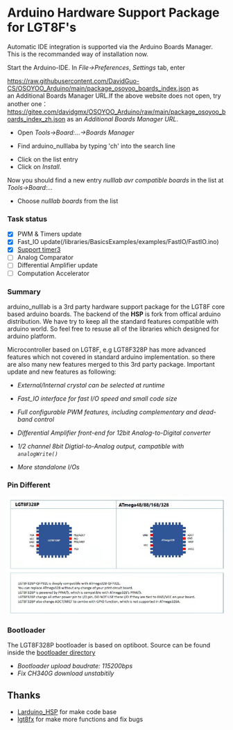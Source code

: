 
# Arduino Hardware Support Package for LGT8F's 

Automatic IDE integration is supported via the
Arduino Boards Manager. This is the recommanded way of installation now. 

Start the Arduino-IDE. In *File->Preferences*, *Settings* tab, enter

https://raw.githubusercontent.com/DavidGuo-CS/OSOYOO_Arduino/main/package_osoyoo_boards_index.json
as an Additional Boards Manager URL.If the above website does not open, try another one：https://gitee.com/davidgmx/OSOYOO_Arduino/raw/main/package_osoyoo_boards_index_zh.json
as an *Additional Boards Manager URL*.

- Open *Tools->Board:...->Boards Manager*

- Find arduino_nulllaba by typing 'ch' into the search line

* Click on the list entry
* Click on *Install*.

Now you should find a new entry *nulllab avr compatible boards* in the list at
*Tools->Board:...*

* Choose *nulllab boards* from the list

### Task status

- [x] PWM & Timers update
- [x] Fast_IO update(/libraries/BasicsExamples/examples/FastIO/FastIO.ino)
- [x]  [Support timer3](./libraries/MsTimer3/examples/FlashLed/FlashLed.ino)
- [ ] Analog Comparator
- [ ] Differential Amplifier update 
- [ ] Computation Accelerator

### Summary

arduino_nulllab is a 3rd party hardware support package for the LGT8F core based arduino boards. The backend of the **HSP** is fork from offical arduino distribution. We have try to keep all the standard features compatible with arduino world. So feel free to resuse all of the libraries which designed for arduino platform.


Microcontroller based on LGT8F, e.g LGT8F328P has more advanced features which not covered in standard arduino implementation. so there are also many new features merged to this 3rd party package. Important update and new features as following:

* *External/Internal crystal can be selected at runtime*

* *Fast_IO interface for fast I/O speed and small code size*

* *Full configurable PWM features, including complementary and dead-band control*

* *Differential Amplifier front-end for 12bit Analog-to-Digital converter*

* *1/2 channel 8bit Digtial-to-Analog output, campatible with `analogWrite()`*

* *More standalone I/Os*

### Pin Different

![pin_diff](./doc/pic/pin_diff.jpg)


### Bootloader 
The LGT8F328P bootloader is based on optiboot. Source can be found inside the [bootloader directory](./lgt8fx8p)

* *Bootloader upload baudrate: 115200bps*
* *Fix CH340G download unstabitily*

## Thanks

- [Larduino_HSP](https://github.com/LGTMCU/Larduino_HSP) for make code base
- [lgt8fx](https://github.com/dbuezas/lgt8fx)  for make more functions and fix bugs

